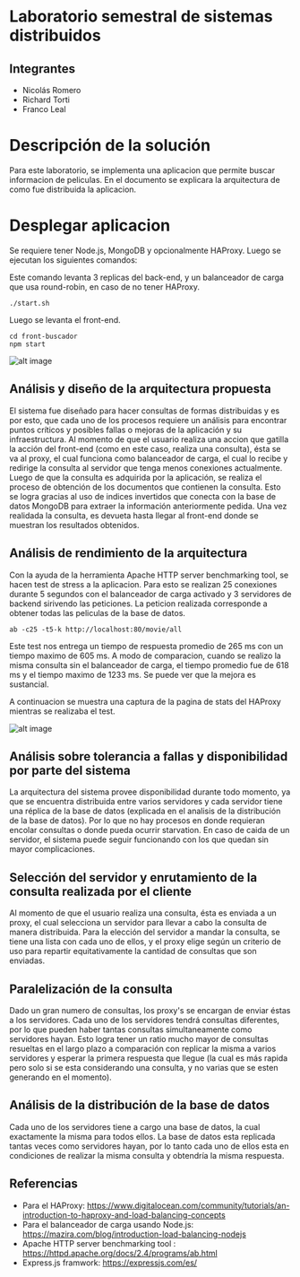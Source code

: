 # Laboratorio semestral de sistemas distribuidos
## Integrantes
- Nicolás Romero
- Richard Torti
- Franco Leal

# Descripción de la solución
Para este laboratorio, se implementa una aplicacion que permite buscar informacion de peliculas. En el documento se explicara la arquitectura de como fue distribuida la aplicacion.

# Desplegar aplicacion

Se requiere tener Node.js, MongoDB y opcionalmente HAProxy. Luego se ejecutan los siguientes comandos:

Este comando levanta 3 replicas del back-end, y un balanceador de carga que usa round-robin, en caso de no tener HAProxy.
```
./start.sh
```
Luego se levanta el front-end.
```
cd front-buscador
npm start
```

![alt image](https://i.ibb.co/Q91FfVN/imagen.png "Aplicacion")


## Análisis y diseño de la arquitectura propuesta
El sistema fue diseñado para hacer consultas de formas distribuidas y es por esto, que cada uno de los procesos requiere un análisis para encontrar puntos críticos y posibles fallas o mejoras de la aplicación y su infraestructura. 
Al momento de que el usuario realiza una accion que gatilla la acción del front-end (como en este caso, realiza una consulta), ésta se va al proxy, el cual funciona como balanceador de carga, el cual lo recibe y redirige la consulta al servidor que tenga menos conexiones actualmente. Luego de que la consulta es adquirida por la aplicación, se realiza el proceso de obtención de los documentos que contienen la consulta. Esto se logra gracias al uso de indices invertidos que conecta con la base de datos MongoDB para extraer la información anteriormente pedida. Una vez realidada la consulta, es devueta hasta llegar al front-end donde se muestran los resultados obtenidos.



## Análisis de rendimiento de la arquitectura

Con la ayuda de la herramienta Apache HTTP server benchmarking tool, se hacen test de stress a la aplicacion. Para esto se realizan 25 conexiones durante 5 segundos con el balanceador de carga activado y 3 servidores de backend sirivendo las peticiones. La peticion realizada corresponde a obtener todas las peliculas de la base de datos.

```
ab -c25 -t5-k http://localhost:80/movie/all
```

Este test nos entrega un tiempo de respuesta promedio de 265 ms con un tiempo maximo de 605 ms. A modo de comparacion, cuando se realizo la misma consulta sin el balanceador de carga, el tiempo promedio fue de 618 ms y el tiempo maximo de 1233 ms. Se puede ver que la mejora es sustancial.

A continuacion se muestra una captura de la pagina de stats del HAProxy mientras se realizaba el test.

![alt image](https://i.ibb.co/fMJ9b1k/imagen.png "HAProxy Stats")



## Análisis sobre tolerancia a fallas y disponibilidad por parte del sistema
La arquitectura del sistema provee disponibilidad durante todo momento, ya que se encuentra distribuida entre varios servidores y cada servidor tiene una réplica de la base de datos (explicada en el analisis de la distribución de la base de datos). Por lo que no hay procesos en donde requieran encolar consultas o donde pueda ocurrir starvation. En caso de caida de un servidor, el sistema puede seguir funcionando con los que quedan sin mayor complicaciones.


## Selección del servidor y enrutamiento de la consulta realizada por el cliente
Al momento de que el usuario realiza una consulta, ésta es enviada a un proxy, el cual selecciona un servidor para llevar a cabo la consulta de manera distribuida. Para la elección del servidor a mandar la consulta, se tiene una lista con cada uno de ellos, y el proxy elige según un criterio de uso para repartir equitativamente la cantidad de consultas que son enviadas.

## Paralelización de la consulta
Dado un gran numero de consultas, los proxy's se encargan de enviar éstas a los servidores. Cada uno de los servidores tendrá consultas diferentes, por lo que pueden haber tantas consultas simultaneamente como servidores hayan. Esto logra tener un ratio mucho mayor de consultas resueltas en el largo plazo a comparación con replicar la misma a varios servidores y esperar la primera respuesta que llegue (la cual es más rapida pero solo si se esta considerando una consulta, y no varias que se esten generando en el momento).

## Análisis de la distribución de la base de datos
Cada uno de los servidores tiene a cargo una base de datos, la cual exactamente la misma para todos ellos. La base de datos esta replicada tantas veces como servidores hayan, por lo tanto cada uno de ellos esta en condiciones de realizar la misma consulta y obtendría la misma respuesta. 


## Referencias

- Para el HAProxy: https://www.digitalocean.com/community/tutorials/an-introduction-to-haproxy-and-load-balancing-concepts
- Para el balanceador de carga usando Node.js: https://mazira.com/blog/introduction-load-balancing-nodejs
- Apache HTTP server benchmarking tool : https://httpd.apache.org/docs/2.4/programs/ab.html
- Express.js framwork: https://expressjs.com/es/
